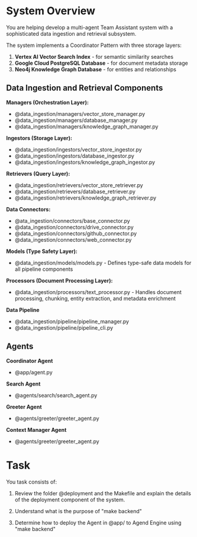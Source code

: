 # System Overview

You are helping develop a multi-agent Team Assistant system with a sophisticated data ingestion and retrieval subsystem. 

The system implements a Coordinator Pattern with three storage layers:

1. **Vertex AI Vector Search Index** - for semantic similarity searches
2. **Google Cloud PostgreSQL Database** - for document metadata storage  
3. **Neo4j Knowledge Graph Database** - for entities and relationships

## Data Ingestion and Retrieval Components

**Managers (Orchestration Layer):**
- @data_ingestion/managers/vector_store_manager.py
- @data_ingestion/managers/database_manager.py
- @data_ingestion/managers/knowledge_graph_manager.py

**Ingestors (Storage Layer):**
- @data_ingestion/ingestors/vector_store_ingestor.py
- @data_ingestion/ingestors/database_ingestor.py
- @data_ingestion/ingestors/knowledge_graph_ingestor.py

**Retrievers (Query Layer):**
- @data_ingestion/retrievers/vector_store_retriever.py
- @data_ingestion/retrievers/database_retriever.py
- @data_ingestion/retrievers/knowledge_graph_retriever.py

**Data Connectors:**
- @ata_ingestion/connectors/base_connector.py
- @data_ingestion/connectors/drive_connector.py
- @data_ingestion/connectors/github_connector.py
- @data_ingestion/connectors/web_connector.py

**Models (Type Safety Layer):**
- @data_ingestion/models/models.py - Defines type-safe data models for all pipeline components

**Processors (Document Processing Layer):**
- @data_ingestion/processors/text_processor.py - Handles document processing, chunking, entity extraction, and metadata enrichment

**Data Pipeline**
- @data_ingestion/pipeline/pipeline_manager.py
- @data_ingestion/pipeline/pipeline_cli.py

## Agents

**Coordinator Agent**
- @app/agent.py

**Search Agent**
- @agents/search/search_agent.py

**Greeter Agent**
- @agents/greeter/greeter_agent.py

**Context Manager Agent**
- @agents/greeter/greeter_agent.py

# Task

You task consists of:

1. Review the folder @deployment and the Makefile and explain the details of the deployment component of the system. 

2. Understand what is the purpose of "make backend"

3. Determine how to deploy the Agent in @app/ to Agend Engine using "make backend"

